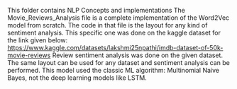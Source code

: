 This folder contains NLP Concepts and implementations
The Movie_Reviews_Analysis file is a complete implementation of the Word2Vec model from scratch. The code in that file is the layout for any kind of sentiment analysis. This specific one was done on the kaggle dataset for the link given below:
https://www.kaggle.com/datasets/lakshmi25npathi/imdb-dataset-of-50k-movie-reviews
Review sentiment analysis was done on the given dataset. 
The same layout can be used for any dataset and sentiment analysis can be performed.
This model used the classic ML algorithm: Multinomial Naive Bayes, not the deep learning models like LSTM. 
